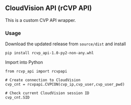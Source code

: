 ## CloudVision API (rCVP API)

This is a custom CVP API wrapper.

### Usage

Download the updated release from `source/dist` and install

```
pip install rcvp_api-1.0-py2-non-any.whl
```

Import into Python

```
from rcvp_api import rcvpapi

# Create connection to CloudVision
cvp_cnt = rcvpapi.CVPCON(cvp_ip,cvp_user,cvp_user_pwd)

# Check current CloudVision session ID
cvp_cnt.SID

```